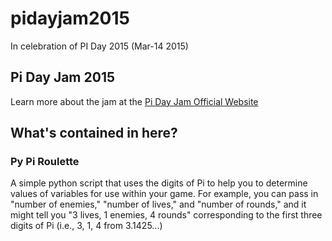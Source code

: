 # pidayjam2015
In celebration of PI Day 2015 (Mar-14 2015)

## Pi Day Jam 2015
Learn more about the jam at the [Pi Day Jam Official Website](http://itch.io/jam/pi-day-jam-2015)

## What's contained in here?

### Py Pi Roulette
A simple python script that uses the digits of Pi to help you to determine values of variables for use within your game. For example, you can pass in "number of enemies," "number of lives," and "number of rounds," and it might tell you "3 lives, 1 enemies, 4 rounds" corresponding to the first three digits of Pi (i.e., 3, 1, 4 from 3.1425...)
